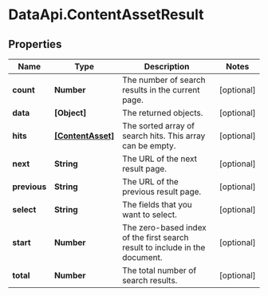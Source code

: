 # DataApi.ContentAssetResult

## Properties

Name | Type | Description | Notes
------------ | ------------- | ------------- | -------------
**count** | **Number** | The number of search results in the current page. | [optional] 
**data** | **[Object]** | The returned objects. | [optional] 
**hits** | [**[ContentAsset]**](ContentAsset.md) | The sorted array of search hits. This array can be empty. | [optional] 
**next** | **String** | The URL of the next result page. | [optional] 
**previous** | **String** | The URL of the previous result page. | [optional] 
**select** | **String** | The fields that you want to select. | [optional] 
**start** | **Number** | The zero-based index of the first search result to include in the document. | [optional] 
**total** | **Number** | The total number of search results. | [optional] 


